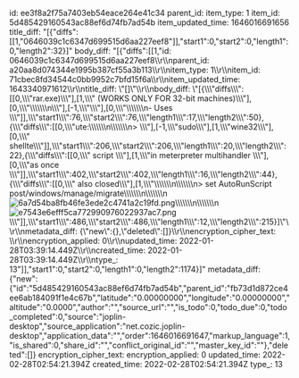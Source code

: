 id: ee3f8a2f75a7403eb54eace264e41c34
parent_id: 
item_type: 1
item_id: 5d485429160543ac88ef6d74fb7ad54b
item_updated_time: 1646016691656
title_diff: "[{\"diffs\":[[1,\"0646039c1c6347d699515d6aa227eef8\"]],\"start1\":0,\"start2\":0,\"length1\":0,\"length2\":32}]"
body_diff: "[{\"diffs\":[[1,\"id: 0646039c1c6347d699515d6aa227eef8\\\r\\\nparent_id: a20aa8d074344e1995b387cf55a3b113\\\r\\\nitem_type: 1\\\r\\\nitem_id: 71cbec8fd34544c0bb9952c7bfd15f6a\\\r\\\nitem_updated_time: 1643340971612\\\r\\\ntitle_diff: \\\"[]\\\"\\\r\\\nbody_diff: \\\"[{\\\\\\\"diffs\\\\\\\":[[0,\\\\\\\"rar.exe)\\\\\\\"],[1,\\\\\\\" (WORKS ONLY FOR 32-bit machines)\\\\\\\"],[0,\\\\\\\"\\\\\\\\\\\\\n\\\\\\\"],[-1,\\\\\\\"\\\\\\\"],[0,\\\\\\\"\\\\\\\\\\\\\n- Uses \\\\\\\"]],\\\\\\\"start1\\\\\\\":76,\\\\\\\"start2\\\\\\\":76,\\\\\\\"length1\\\\\\\":17,\\\\\\\"length2\\\\\\\":50},{\\\\\\\"diffs\\\\\\\":[[0,\\\\\\\"ute:\\\\\\\\\\\\\n\\\\\\\\\\\\\n> \\\\\\\"],[-1,\\\\\\\"sudo\\\\\\\"],[1,\\\\\\\"wine32\\\\\\\"],[0,\\\\\\\" shellte\\\\\\\"]],\\\\\\\"start1\\\\\\\":206,\\\\\\\"start2\\\\\\\":206,\\\\\\\"length1\\\\\\\":20,\\\\\\\"length2\\\\\\\":22},{\\\\\\\"diffs\\\\\\\":[[0,\\\\\\\" script \\\\\\\"],[1,\\\\\\\"in meterpreter multihandler \\\\\\\"],[0,\\\\\\\"as once \\\\\\\"]],\\\\\\\"start1\\\\\\\":402,\\\\\\\"start2\\\\\\\":402,\\\\\\\"length1\\\\\\\":16,\\\\\\\"length2\\\\\\\":44},{\\\\\\\"diffs\\\\\\\":[[0,\\\\\\\" also closed\\\\\\\"],[1,\\\\\\\"\\\\\\\\\\\\\n\\\\\\\\\\\\\n> set AutoRunScript post/windows/manage/migrate\\\\\\\\\\\\\n\\\\\\\\\\\\\n![6a7d54ba8fb46fe3ede2c4741a2c19fd.png](:/d9de6bfd396248aebfdf82c488188223)\\\\\\\\\\\\\n\\\\\\\\\\\\\n![e7543e6efff5ca772990976022937ac7.png](:/c92fa1b15c2c45ad98dad039495dc0a0)\\\\\\\"]],\\\\\\\"start1\\\\\\\":486,\\\\\\\"start2\\\\\\\":486,\\\\\\\"length1\\\\\\\":12,\\\\\\\"length2\\\\\\\":215}]\\\"\\\r\\\nmetadata_diff: {\\\"new\\\":{},\\\"deleted\\\":[]}\\\r\\\nencryption_cipher_text: \\\r\\\nencryption_applied: 0\\\r\\\nupdated_time: 2022-01-28T03:39:14.449Z\\\r\\\ncreated_time: 2022-01-28T03:39:14.449Z\\\r\\\ntype_: 13\"]],\"start1\":0,\"start2\":0,\"length1\":0,\"length2\":1174}]"
metadata_diff: {"new":{"id":"5d485429160543ac88ef6d74fb7ad54b","parent_id":"fb73d1d872ce4ee6ab184091f1e4c67b","latitude":"0.00000000","longitude":"0.00000000","altitude":"0.0000","author":"","source_url":"","is_todo":0,"todo_due":0,"todo_completed":0,"source":"joplin-desktop","source_application":"net.cozic.joplin-desktop","application_data":"","order":1646016691647,"markup_language":1,"is_shared":0,"share_id":"","conflict_original_id":"","master_key_id":""},"deleted":[]}
encryption_cipher_text: 
encryption_applied: 0
updated_time: 2022-02-28T02:54:21.394Z
created_time: 2022-02-28T02:54:21.394Z
type_: 13